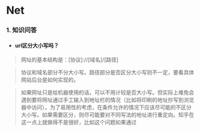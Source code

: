 # Net
### 1. 知识问答
- #### url区分大小写吗？

> 网址的基本结构是：[协议]://[域名]/[路径]

> 协议和域名部分不分大小写。路径部分是否区分大小写则不一定，要看具体网站后台是如何实现的。

> 如果网址只是给机器使用的话，可以不用计较是否大小写。但实际上难免会遇到要将网址通过手工输入到地址栏的情况（比如将印刷的地址抄写到浏览器中访问）。为了易用性的考虑，在条件允许的情况下应该尽可能的不区分大小写。如果需要区分，则尽可能要对不同写法的地址进行重定向。知乎在这一点上就做得不是很好，比如这个问题如果通过 